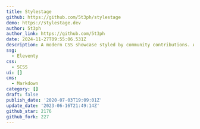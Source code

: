 ```yaml
---
title: Stylestage
github: https://github.com/5t3ph/stylestage
demo: https://stylestage.dev
author: 5t3ph
author_link: https://github.com/5t3ph
date: 2024-11-27T09:55:06.531Z
description: A modern CSS showcase styled by community contributions. Add your stylesheet!
ssg:
  - Eleventy
css:
  - SCSS
ui: []
cms:
  - Markdown
category: []
draft: false
publish_date: '2020-07-03T19:09:01Z'
update_date: '2023-06-16T21:49:14Z'
github_star: 2176
github_fork: 227
---
```

